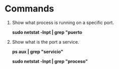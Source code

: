 # Commands

1. Show what process is running on a specific port.

    **sudo netstat -lnpt | grep "puerto**
    
2. Show what is the port a service.

    **ps aux | grep "servicio"**
    
    **sudo netstat -lnpt | grep "proceso"**
